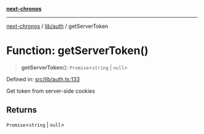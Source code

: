 [**next-chronos**](../../../README.md)

***

[next-chronos](../../../README.md) / [lib/auth](../README.md) / getServerToken

# Function: getServerToken()

> **getServerToken**(): `Promise`\<`string` \| `null`\>

Defined in: [src/lib/auth.ts:133](https://github.com/Bababum95/next-chronos/blob/41860730c8dd12c16699269e1eee86402c8d1a9f/src/lib/auth.ts#L133)

Get token from server-side cookies

## Returns

`Promise`\<`string` \| `null`\>
